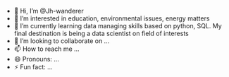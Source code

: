 - 👋 Hi, I’m @Jh-wanderer
- 👀 I’m interested in education, environmental issues, energy matters
- 🌱 I’m currently learning data managing skills based on python, SQL. My final destination is being a data scientist on field of interests
- 💞️ I’m looking to collaborate on ...
- 📫 How to reach me ...
- 😄 Pronouns: ...
- ⚡ Fun fact: ...

<!---
Jh-wanderer/Jh-wanderer is a ✨ special ✨ repository because its `README.md` (this file) appears on your GitHub profile.
You can click the Preview link to take a look at your changes.
--->
